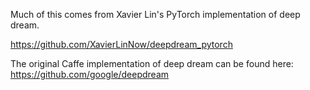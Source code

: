 Much of this comes from Xavier Lin's PyTorch implementation of deep dream.

https://github.com/XavierLinNow/deepdream_pytorch

The original Caffe implementation of deep dream can be found here:
https://github.com/google/deepdream